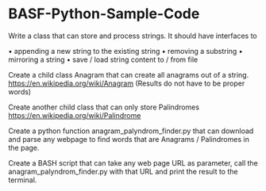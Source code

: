 # BASF-Python-Sample-Code

Write a class that can store and process strings. It should have interfaces to

• appending a new string to the existing string
• removing a substring
• mirroring a string
• save / load string content to / from file

Create a child class Anagram that can create all anagrams out of a string.
https://en.wikipedia.org/wiki/Anagram
(Results do not have to be proper words)

Create another child class that can only store Palindromes
https://en.wikipedia.org/wiki/Palindrome

Create a python function anagram_palyndrom_finder.py that can download and parse any
webpage to find words that are Anagrams / Palindromes in the page.

Create a BASH script that can take any web page URL as parameter, call the
anagram_palyndrom_finder.py with that URL and print the result to the terminal.

